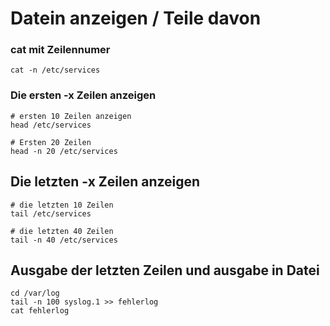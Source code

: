# Datein anzeigen / Teile davon 

### cat mit Zeilennumer 

```
cat -n /etc/services 
```

### Die ersten -x Zeilen anzeigen 

```
# ersten 10 Zeilen anzeigen
head /etc/services 

# Ersten 20 Zeilen 
head -n 20 /etc/services  
```

## Die letzten -x Zeilen anzeigen 

```
# die letzten 10 Zeilen 
tail /etc/services 

# die letzten 40 Zeilen 
tail -n 40 /etc/services
```

## Ausgabe der letzten Zeilen und ausgabe in Datei 

```
cd /var/log 
tail -n 100 syslog.1 >> fehlerlog 
cat fehlerlog
```
